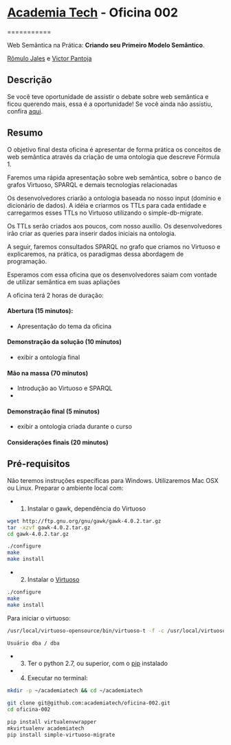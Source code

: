# [Academia Tech](http://academiatech.com.br) - Oficina 002
===========

Web Semântica na Prática: **Criando seu Primeiro Modelo Semântico**.

[Rômulo Jales](http://github.com/romulojales) e [Victor Pantoja](http://github.com/victorpantoja)

## Descrição

Se você teve oportunidade de assistir o debate sobre web semântica e ficou querendo mais, essa é a oportunidade! Se você ainda não assistiu, confira [aqui](http://academiatech.com.br/agenda/web-semantica-os-desafios-por-tras-da-nova-web).

## Resumo

O objetivo final desta oficina é apresentar de forma prática os conceitos de web semântica através da criação de uma ontologia que descreve Fórmula 1.

Faremos uma rápida apresentação sobre web semântica, sobre o banco de grafos Virtuoso, SPARQL e demais tecnologias relacionadas

Os desenvolvedores criarão a ontologia baseada no nosso input (domínio e dicionário de dados). A idéia e criarmos os TTLs para cada entidade e carregarmos esses TTLs no Virtuoso utilizando o simple-db-migrate.

Os TTLs serão criados aos poucos, com nosso auxílio. Os desenvolvedores irão criar as queries para inserir dados iniciais na ontologia.

A seguir, faremos consultados SPARQL no grafo que criamos no Virtuoso e explicaremos, na prática, os paradigmas dessa abordagem de programação.

Esperamos com essa oficina que os desenvolvedores saiam com vontade de utilizar semântica em suas apliações

A oficina terá 2 horas de duração:

#### Abertura (15 minutos):

- Apresentação do tema da oficina

#### Demonstração da solução (10 minutos)

- exibir a ontologia final

#### Mão na massa (70 minutos)

- Introdução ao Virtuoso e SPARQL
- 

#### Demonstração final (5 minutos)

- exibir a ontologia criada durante o curso

#### Considerações finais (20 minutos)

## Pré-requisitos

Não teremos instruções específicas para Windows. Utilizaremos Mac OSX ou Linux. Preparar o ambiente local com:

* 1. Instalar o gawk, dependência do Virtuoso

```bash
wget http://ftp.gnu.org/gnu/gawk/gawk-4.0.2.tar.gz
tar -xzvf gawk-4.0.2.tar.gz
cd gawk-4.0.2.tar.gz

./configure
make
make install
```

* 2. Instalar o [Virtuoso](http://sourceforge.net/projects/virtuoso/?source=dlp)

```bash
./configure
make
make install
```

Para iniciar o virtuoso:
```bash
/usr/local/virtuoso-opensource/bin/virtuoso-t -f -c /usr/local/virtuoso-opensource/var/lib/virtuoso/db/virtuoso.ini

Usuário dba / dba
```

* 3. Ter o python 2.7, ou superior, com o [pip](https://pypi.python.org/pypi/pip) instalado
* 4. Executar no terminal:

```bash
mkdir -p ~/academiatech && cd ~/academiatech

git clone git@github.com:academiatech/oficina-002.git
cd oficina-002

pip install virtualenvwrapper
mkvirtualenv academiatech
pip install simple-virtuoso-migrate

```
